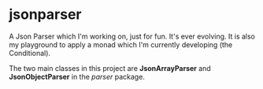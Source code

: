 # jsonparser
A Json Parser which I'm working on, just for fun. It's ever evolving. It is also my playground to apply a monad which I'm currently developing (the Conditional).

The two main classes in this project are **JsonArrayParser** and **JsonObjectParser** in the _parser_ package.


